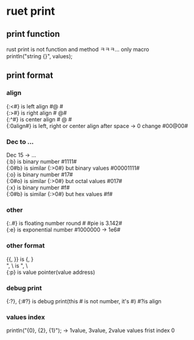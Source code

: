 # ruet print
## print function
rust print is not function and method ㅋㅋㅋ... only macro  
println("string {}", values);

## print format
### align
{:<#} is left align #@    #  
{:>#} is right align #    @#  
{:^#} is center align #  @  #  
{:0align#} is left, right or center align after space -> 0 change #00@00#  

### Dec to ...
Dec 15 -> ...  
{:b} is binary number #1111#  
{:0#b} is similar {:>0#} but binary values #00001111#  
{:o} is binary number #17#  
{:0#o} is similar {:>0#} but octal values #017#  
{:x} is binary number #f#  
{:0#b} is similar {:>0#} but hex values #f#  

### other #
{:.#} is floating number round # #pie is 3.142#  
{:e} is exponential number #1000000 -> 1e6#  

### other format
{{, }} is {, }  
\", \\ is \", \  
{:p} is value pointer(value address)  

### debug print
{:?}, {:#?} is debug print(this # is not number, it's #) #?is align  

### values index
println("{0}, {2}, {1}"); -> 1value, 3value, 2value
values frist index 0 
